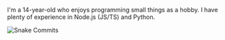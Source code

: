 I'm a 14-year-old who enjoys programming small things as a hobby. I have plenty of experience in Node.js (JS/TS) and Python.

![Snake Commits](https://raw.githubusercontent.com/avalynndev/avalynndev/e7cc130b71cdb75f5598d2d6c3076f6aa0f2585b/github-contribution-grid-snake.svg)
